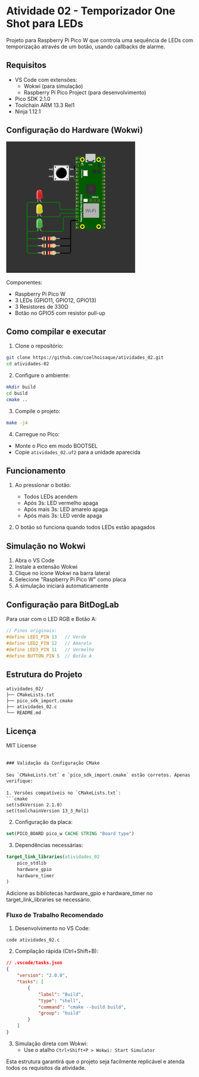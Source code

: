 # Atividade 02 - Temporizador One Shot para LEDs

Projeto para Raspberry Pi Pico W que controla uma sequência de LEDs com temporização através de um botão, usando callbacks de alarme.

## Requisitos
- VS Code com extensões:
  - Wokwi (para simulação)
  - Raspberry Pi Pico Project (para desenvolvimento)
- Pico SDK 2.1.0
- Toolchain ARM 13.3 Rel1
- Ninja 1.12.1

## Configuração do Hardware (Wokwi)

![Diagrama de conexão](assets\image.png)

Componentes:
- Raspberry Pi Pico W
- 3 LEDs (GPIO11, GPIO12, GPIO13)
- 3 Resistores de 330Ω
- Botão no GPIO5 com resistor pull-up

## Como compilar e executar

1. Clone o repositório:
```bash
git clone https://github.com/coelhoisaque/atividades_02.git
cd atividades-02
```

2. Configure o ambiente:
```bash
mkdir build
cd build
cmake ..
```

3. Compile o projeto:
```bash
make -j4
```

4. Carregue no Pico:
- Monte o Pico em modo BOOTSEL
- Copie `atividades_02.uf2` para a unidade aparecida

## Funcionamento
1. Ao pressionar o botão:
   - Todos LEDs acendem
   - Após 3s: LED vermelho apaga
   - Após mais 3s: LED amarelo apaga
   - Após mais 3s: LED verde apaga

2. O botão só funciona quando todos LEDs estão apagados

## Simulação no Wokwi
1. Abra o VS Code
2. Instale a extensão Wokwi
3. Clique no ícone Wokwi na barra lateral
4. Selecione "Raspberry Pi Pico W" como placa
5. A simulação iniciará automaticamente

## Configuração para BitDogLab
Para usar com o LED RGB e Botão A:
```c
// Pinos originais:
#define LED1_PIN 13   // Verde
#define LED2_PIN 12   // Amarelo 
#define LED3_PIN 11   // Vermelho
#define BUTTON_PIN 5  // Botão A
```

## Estrutura do Projeto
```
atividades_02/
├── CMakeLists.txt
├── pico_sdk_import.cmake
├── atividades_02.c
└── README.md
```

## Licença
MIT License
```

### Validação da Configuração CMake

Seu `CMakeLists.txt` e `pico_sdk_import.cmake` estão corretos. Apenas verifique:

1. Versões compatíveis no `CMakeLists.txt`:
```cmake
set(sdkVersion 2.1.0)
set(toolchainVersion 13_3_Rel1)
```

2. Configuração da placa:
```cmake
set(PICO_BOARD pico_w CACHE STRING "Board type")
```

3. Dependências necessárias:
```cmake
target_link_libraries(atividades_02
    pico_stdlib
    hardware_gpio
    hardware_timer
)
```

Adicione as bibliotecas hardware_gpio e hardware_timer no target_link_libraries se necessário.

### Fluxo de Trabalho Recomendado

1. Desenvolvimento no VS Code:
```bash
code atividades_02.c
```

2. Compilação rápida (Ctrl+Shift+B):
```json
// .vscode/tasks.json
{
    "version": "2.0.0",
    "tasks": [
        {
            "label": "Build",
            "type": "shell",
            "command": "cmake --build build",
            "group": "build"
        }
    ]
}
```

3. Simulação direta com Wokwi:
   - Use o atalho `Ctrl+Shift+P > Wokwi: Start Simulator`

Esta estrutura garantirá que o projeto seja facilmente replicável e atenda todos os requisitos da atividade.